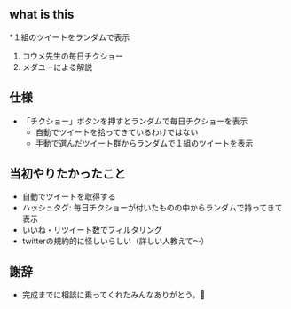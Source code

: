 ## what is this
*１組のツイートをランダムで表示
1. コウメ先生の毎日チクショー
2. メダユーによる解説

## 仕様
* 「チクショー」ボタンを押すとランダムで毎日チクショーを表示
  * 自動でツイートを拾ってきているわけではない
  * 手動で選んだツイート群からランダムで１組のツイートを表示

## 当初やりたかったこと
* 自動でツイートを取得する
 * ハッシュタグ: 毎日チクショーが付いたものの中からランダムで持ってきて表示
 * いいね・リツイート数でフィルタリング
 * twitterの規約的に怪しいらしい（詳しい人教えて～）

## 謝辞
* 完成までに相談に乗ってくれたみんなありがとう。💞

